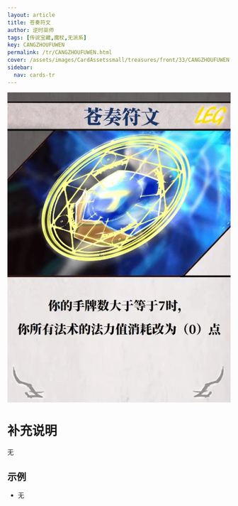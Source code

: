 ```yaml
---
layout: article
title: 苍奏符文
author: 逆时巫师
tags: [传说宝藏,魔杖,无派系]
key: CANGZHOUFUWEN
permalink: /tr/CANGZHOUFUWEN.html
cover: /assets/images/CardAssetssmall/treasures/front/33/CANGZHOUFUWEN.webp
sidebar:
  nav: cards-tr
---
```

![](/assets/images/CardAssets/treasures/front/33/CANGZHOUFUWEN.webp)

# 补充说明
无


## 示例
* 无
